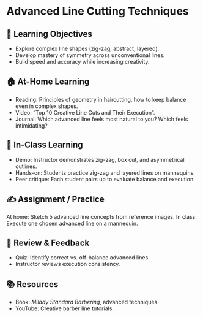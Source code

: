# Advanced Line Cutting Techniques

## 🎯 Learning Objectives
- Explore complex line shapes (zig-zag, abstract, layered).
- Develop mastery of symmetry across unconventional lines.
- Build speed and accuracy while increasing creativity.

## 🏠 At-Home Learning
- Reading: Principles of geometry in haircutting, how to keep balance even in complex shapes.
- Video: “Top 10 Creative Line Cuts and Their Execution”.
- Journal: Which advanced line feels most natural to you? Which feels intimidating?

## 🏫 In-Class Learning
- Demo: Instructor demonstrates zig-zag, box cut, and asymmetrical outlines.
- Hands-on: Students practice zig-zag and layered lines on mannequins.
- Peer critique: Each student pairs up to evaluate balance and execution.

## ✍️ Assignment / Practice
At home: Sketch 5 advanced line concepts from reference images.
In class: Execute one chosen advanced line on a mannequin.

## 🧾 Review & Feedback
- Quiz: Identify correct vs. off-balance advanced lines.
- Instructor reviews execution consistency.

## 📚 Resources
- Book: *Milady Standard Barbering*, advanced techniques.
- YouTube: Creative barber line tutorials.
